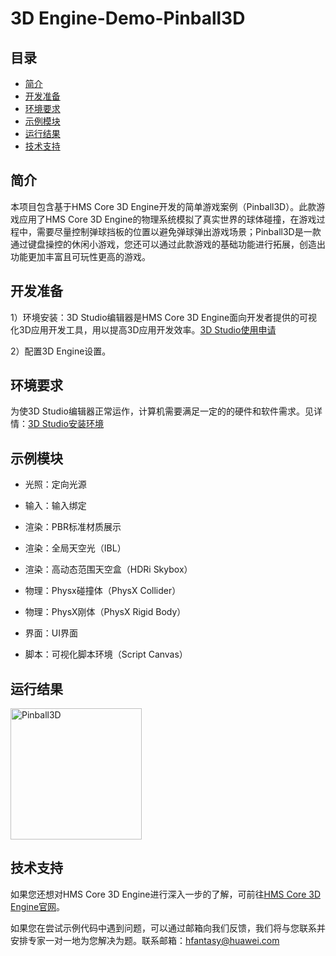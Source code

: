 # 3D Engine-Demo-Pinball3D

## 目录

 * [简介](#简介)
 * [开发准备](#开发准备)
 * [环境要求](#环境要求)
 * [示例模块](#示例模块)
 * [运行结果](#运行结果)
 * [技术支持](#技术支持)

## 简介

本项目包含基于HMS Core 3D Engine开发的简单游戏案例（Pinball3D）。此款游戏应用了HMS Core 3D Engine的物理系统模拟了真实世界的球体碰撞，在游戏过程中，需要尽量控制弹球挡板的位置以避免弹球弹出游戏场景；Pinball3D是一款通过键盘操控的休闲小游戏，您还可以通过此款游戏的基础功能进行拓展，创造出功能更加丰富且可玩性更高的游戏。

## 开发准备

1）环境安装：3D Studio编辑器是HMS Core 3D Engine面向开发者提供的可视化3D应用开发工具，用以提高3D应用开发效率。[3D Studio使用申请](https://developer.huawei.com/consumer/cn/doc/development/graphics-Guides/service-application-0000001240920342)

2）配置3D Engine设置。

## 环境要求

为使3D Studio编辑器正常运作，计算机需要满足一定的的硬件和软件需求。见详情：[3D Studio安装环境](https://developer.huawei.com/consumer/cn/doc/development/graphics-Guides/install-environment-0000001213664260)

## 示例模块

* 光照：定向光源

* 输入：输入绑定

* 渲染：PBR标准材质展示

* 渲染：全局天空光（IBL）

* 渲染：高动态范围天空盒（HDRi Skybox）

* 物理：Physx碰撞体（PhysX Collider）

* 物理：PhysX刚体（PhysX Rigid Body）

* 界面：UI界面

* 脚本：可视化脚本环境（Script Canvas）

## 运行结果
<img src="preview.png" width=210 title="Pinball3D" div align=center>

## 技术支持

如果您还想对HMS Core 3D Engine进行深入一步的了解，可前往[HMS Core 3D Engine官网](https://developer.huawei.com/consumer/cn/hms/3d-engine/)。

如果您在尝试示例代码中遇到问题，可以通过邮箱向我们反馈，我们将与您联系并安排专家一对一地为您解决为题。联系邮箱：hfantasy@huawei.com